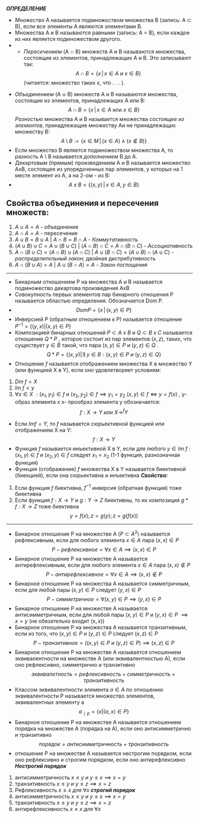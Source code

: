***ОПРЕДЕЛЕНИЕ***
-  *Множество* A называется *подмножеством* множества B 
  (запись: A ⊂ B), если все элементы A являются элементами B.
  - Множества A и B называются равными (запись: A = B), если каждое из них является подмножеством другого.
  - - *Пересечением* (A ∩ B) множеств A и B называются множества, состоящие из элементов, принадлежащих  A и B. Это записывают так:
  $$A \cap B = \{ x \, | \, x \in A \text{ и } x \in B \}
$$
(читается: множество таких x, что . . . ).
* *Объединением* (A ∪ B) множеств A и B называются множества, состоящие из элементов, принадлежащих  A или B:
$$A \cap B = \{ x \, | \, x \in A \text{ или } x \in B \}$$
*Разностью* множества A и B называется множества *состоящее из элементов*, принадлежащие множеству Aи не принадлежащих множеству B:
$$A \setminus B := \{ x \in M \,|\, (x \in A) \land (x \notin B) \}$$
* Если множество B является подмножеством множества A, то  разность A \\ B называется *дополнением* B до A.
* Декартовым (прямым) произведением А и В называется множество АхВ, состоящее из упорядоченных пар элементов, у которых на 1 месте элемент из А, а на 2-ом - из В:
* $$A \ x \ B = \{ (x , y) \,|\, x \in A , y \in B \}$$

## Свойства объединения и пересечения множеств:
1) $A \cup A = A$ - объединение
2) $A \cap A = A$ - пересечение
3) $A \cup B = B \cup A$ | $A \cap B = B \cap A$ - *Коммутативность*
4) $(A \cup B) \cup C = A \cup (B \cup C)$ | $(A \cap B) \cap C = A \cap (B \cap C)$ - *Ассоциативность*
5) $A \cap ( B \cup C) = (A \cap B) \cup (A \cap C)$ | $A \cup (B \cap C) = (A \cup B) \cap (A \cup C)$ - *распределительный закон*; двойная дистрибутивность
6) $A \cap (B \cup A) = A$ | $A \cup (B \cap A) = A$ - *Закон поглощения*


_____________________________________________________________
* Бинарным отношением P на множества A и B называется подмножество декартова произведения AxB
* Совокупность первых элементов пар бинарного отношения P называется областью определения. Обозначается Dom P.
* $$DomP = \{ x \,|\, (x , y) \in P \}$$
* Инверсией P (обратным отношением к P) называется отношение $P^{-1}=\{(y,x)|(x,y) \in P \}$ 
* Композицией бинарных отношений $P \subset A \ x \ B$ и $Q\subset B \ x \ C$   называется отношение $Q*P$ , которое состоит из пар элементов $(x, z)$, таких, что существует $y\in B$ такой, что пара $(x,y) \in P$  и  $(y,z) \in Q$ . $$Q*P = \{(x,y)|\exists \ y \in B : (x,y)\in P \ и \ (y,z)\in Q\}$$
* Отношение $f$ называется отображением множества X в множество Y (или функцией X в Y), если оно удовлетворяет условиям:
1) $Dm \ f=X$ 
2) $Im \ f<y$ 
3) $\forall x\in X \ : (x_1, y_1)\in f$ и $(x_2,y_2)\in f \implies y_1 =y_2$ 
	$(x,y)\in f \iff y= f(x)$ , y-образ элемента x
						  x- прообраз элемента y
обозначается:$$f: X\longrightarrow Y \ или \ X\longrightarrow^f Y $$
* Если $Im f=Y$, то $f$ называется сюрьективной функцией или отображением X на Y:$$f: X\longrightarrow Y$$
* Функция $f$ называется инъективной X в Y, если для любого $y \in Im \ f:(x_1, y)\in f$ и $(x_2,y)\in f$ следует $x_1 =x_2$ (1-1 функция, разнозначная функция)
* Функция (отображение) $f$ множества X в Y называется биективной (биекцией), если она сюрьективна и инъективна
***Свойства:***
1) Если функция $f$ биективна, $f^{-1}$ инверсия (обратная функция) тоже биективна
2) Если функция $f:X\longrightarrow Y$ и $g:Y\longrightarrow Z$ биективны, то их композиция $g*f:X \longrightarrow Z$ тоже биективна $$y=f(x);z=g(y);z=g(f(x))$$

_____________________________________________________________
* Бинарное отношение P на множестве A ($P \subset A^2$) называется рефлексивным, если для любого элемента $x \in A$ пара $(x,x) \in P$ $$P-рефлексивное=\forall x \in A \implies (x,x)\in P$$
*  Бинарное отношение P на множестве A называется антирефлексивным, если для любого элемента $x \in A$ пара $(x,x) \notin P$ $$P-антирефлексивное=\forall x \in A \implies (x,x)\notin P$$
* Бинарное отношение P на множества A называется симметричным, если для любой пары $(x,y) \in P$ следует $(y,x) \in P$  $$P-симметричное=\forall (x,y) \in P \implies (y,x)\in P$$
* Бинарное отношение P на множестве A называется антисимметричным, если для любой пары $(x,y) \in P$ и $(y,x) \in P$  $\implies x=y$ (не обязательно входит $(x,x)$)
* Бинарное отношение P на множества A называется транзитивным, если из того, что $(x,y)\in P$ и $(y,z)\in P$ следует $(x,z)\in P$ $$P-транзитивное = ((x,y)\in P \ и \ (y,z)\in P )\implies (x,z)\in P$$
* Бинарное отношение P на множестве A называется отношением эквивалентности на множестве A (или эквивалентностью A), если оно рефлексивно, симметрично и транзитивно $$эквивалетность = рефлексивность + симметричность + транзитивность$$
* Классом эквивалентности элемента $a \in A$ по отношению эквивалентности P называется множество элементов, эквивалентных элементу a $${a\ _{\mid}{\ _p}} = \{ x|(a,x)\in P\}$$
* Бинарное отношение P на множестве A называется отношением порядка на множестве A (порядка на A), если оно антисимметрично и транзитивно $$порядок = антисимметричность + транзитивность$$
*  отношение P на множестве A называется нестрогим порядком, если оно рефлексивно и строгим порядком, если оно антирефлексивно 
***Нестрогий порядок***
1) антисимметричность $x \leq y \ и \ y \leq x \implies x=y$
2) транзитивность $x \leq y \ и \ y \leq z \implies x=z$
3) Рефлексивность $x \leq x \ для \ \forall x$
***строгий порядок***
1) антисимметричность $x \leq y \ и \ y \leq x \implies x=y$
2) транзитивность $x \leq y \ и \ y \leq z \implies x=z$
3) антирефлексивность $x \neq x \ для \ \forall x$